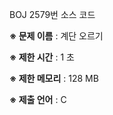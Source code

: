 BOJ 2579번 소스 코드

<b>※ 문제 이름</b> : 계단 오르기

<b>※ 제한 시간</b> : 1 초

<b>※ 제한 메모리</b> : 128 MB

<b>※ 제출 언어</b> : C
